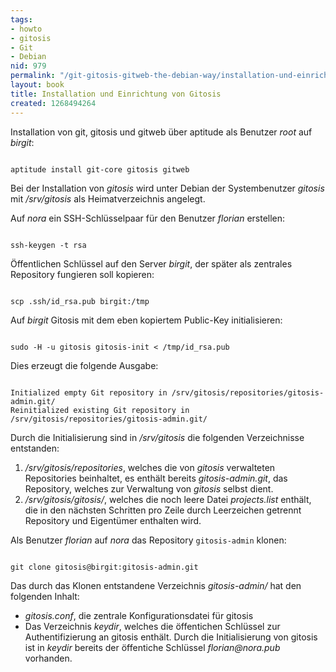 ```yaml
---
tags:
- howto
- gitosis
- Git
- Debian
nid: 979
permalink: "/git-gitosis-gitweb-the-debian-way/installation-und-einrichtung-von-gitosis.html"
layout: book
title: Installation und Einrichtung von Gitosis
created: 1268494264
---
```

Installation von git, gitosis und gitweb über aptitude als Benutzer <em>root</em> auf <em>birgit</em>:

<code>
aptitude install git-core gitosis gitweb 
</code>

Bei der Installation von <em>gitosis</em> wird unter Debian der Systembenutzer <em>gitosis</em> mit <em>/srv/gitosis</em> als Heimatverzeichnis angelegt.

Auf <em>nora</em> ein SSH-Schlüsselpaar für den Benutzer <em>florian</em> erstellen:

<code>
ssh-keygen -t rsa
</code>

Öffentlichen Schlüssel auf den Server <em>birgit</em>, der später als zentrales Repository fungieren soll kopieren:

<code>
scp .ssh/id_rsa.pub birgit:/tmp
</code>


Auf <em>birgit</em> Gitosis mit dem eben kopiertem Public-Key initialisieren:

<code>
sudo -H -u gitosis gitosis-init < /tmp/id_rsa.pub
</code>

Dies erzeugt die folgende Ausgabe:

<code>
Initialized empty Git repository in /srv/gitosis/repositories/gitosis-admin.git/
Reinitialized existing Git repository in /srv/gitosis/repositories/gitosis-admin.git/
</code>

Durch die Initialisierung sind in <em>/srv/gitosis</em> die folgenden Verzeichnisse entstanden:
<ol>
  <li><em>/srv/gitosis/repositories</em>, welches die von <em>gitosis</em> verwalteten Repositories beinhaltet, es enthält bereits <em>gitosis-admin.git</em>, das Repository, welches zur Verwaltung von <em>gitosis</em> selbst dient.</li> 
  <li><em>/srv/gitosis/gitosis/</em>, welches die noch leere Datei <em>projects.list</em> enthält, die in den nächsten Schritten pro Zeile durch Leerzeichen getrennt Repository und Eigentümer enthalten wird.</li>
</ol>


Als Benutzer <em>florian</em> auf <em>nora</em> das Repository <code>gitosis-admin</code> klonen:

<code>
git clone gitosis@birgit:gitosis-admin.git
</code>

Das durch das Klonen entstandene Verzeichnis <em>gitosis-admin/</em> hat den folgenden Inhalt:
<ul>
  <li><em>gitosis.conf</em>, die zentrale Konfigurationsdatei für gitosis</li>
  <li>Das Verzeichnis <em>keydir</em>, welches die öffentichen Schlüssel zur Authentifizierung an gitosis enthält. 
Durch die Initialisierung von gitosis ist in <em>keydir</em> bereits der öffentiche Schlüssel <em>florian@nora.pub</em> vorhanden.</li>
</ul>
